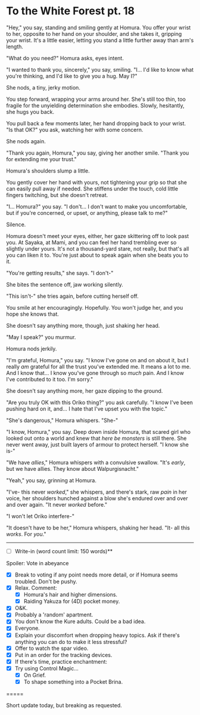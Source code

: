 # To the White Forest pt. 18

"Hey," you say, standing and smiling gently at Homura. You offer your wrist to her, opposite to her hand on your shoulder, and she takes it, gripping your wrist. It's a little easier, letting you stand a little further away than arm's length.

"What do you need?" Homura asks, eyes intent.

"I wanted to thank you, sincerely," you say, smiling. "I... I'd like to know what you're thinking, and I'd like to give you a hug. May I?"

She nods, a tiny, jerky motion.

You step forward, wrapping your arms around her. She's still too thin, too fragile for the unyielding determination she embodies. Slowly, hesitantly, she hugs you back.

You pull back a few moments later, her hand dropping back to your wrist. "Is that OK?" you ask, watching her with some concern.

She nods again.

"Thank you again, Homura," you say, giving her another smile. "Thank you for extending me your trust."

Homura's shoulders slump a little.

You gently cover her hand with yours, not tightening your grip so that she can easily pull away if needed. She stiffens under the touch, cold little fingers twitching, but she doesn't retreat.

"I... Homura?" you say. "I don't... I don't want to make you uncomfortable, but if you're concerned, or upset, or anything, please talk to me?"

Silence.

Homura doesn't meet your eyes, either, her gaze skittering off to look past you. At Sayaka, at Mami, and you can feel her hand trembling ever so slightly under yours. It's not a thousand-yard stare, not really, but that's all you can liken it to. You're just about to speak again when she beats you to it.

"You're getting results," she says. "I don't-"

She bites the sentence off, jaw working silently.

"This isn't-" she tries again, before cutting herself off.

You smile at her encouragingly. Hopefully. You won't judge her, and you hope she knows that.

She doesn't say anything more, though, just shaking her head.

"May I speak?" you murmur.

Homura nods jerkily.

"I'm grateful, Homura," you say. "I know I've gone on and on about it, but I really *am* grateful for all the trust you've extended me. It means a lot to me. And I know that... I know you've gone through so *much* pain. And I know I've contributed to it too. I'm sorry."

She doesn't say anything more, her gaze dipping to the ground.

"Are you truly OK with this Oriko thing?" you ask carefully. "I know I've been pushing hard on it, and... I hate that I've upset you with the topic."

"She's dangerous," Homura whispers. "She-"

"I know, Homura," you say. Deep down inside Homura, that scared girl who looked out onto a world and knew that *here be monsters* is still there. She never went away, just built layers of armour to protect herself. "I know she is-"

"We have *allies*," Homura whispers with a convulsive swallow. "It's *early*, but we have allies. They know about Walpurgisnacht."

"Yeah," you say, grinning at Homura.

"I've- this never *worked*," she whispers, and there's stark, raw *pain* in her voice, her shoulders hunched against a blow she's endured over and over and over again. "It never *worked* before."

"I won't let Oriko interfere-"

"It doesn't have to be her," Homura whispers, shaking her head. "It- all this *works*. For *you*."

---

- [ ] Write-in (word count limit: 150 words)**

Spoiler: Vote in abeyance

- [x] Break to voting if any point needs more detail, or if Homura seems troubled. Don't be pushy.
- [x] Relax. Comment:
  - [x] Homura's hair and higher dimensions.
  - [x] Raiding Yakuza for (4D) pocket money.
- [x] O\&K.
- [x] Probably a 'random' apartment.
- [x] You don't know the Kure adults. Could be a bad idea.
- [x] Everyone.
- [x] Explain your discomfort when dropping heavy topics. Ask if there's anything you can do to make it less stressful?
- [x] Offer to watch the spar video.
- [x] Put in an order for the tracking devices.
- [x] If there's time, practice enchantment:
- [x] Try using Control Magic...
  - [x] On Grief.
  - [x] To shape something into a Pocket Brina.

\=====​

Short update today, but breaking as requested.
